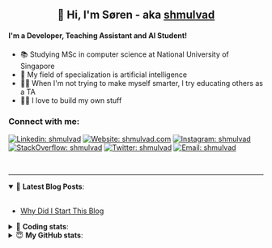 <h2 align="center">
	👋 Hi, I'm Søren - aka <a href="https://shmulvad.com">shmulvad</a>
</h2>

#### I'm a Developer, Teaching Assistant and AI Student!
- 📚 Studying MSc in computer science at National University of Singapore
- 🧠 My field of specialization is artificial intelligence
- 👨‍🏫 When I'm not trying to make myself smarter, I try educating others as a TA
- 👨‍💻 I love to build my own stuff

### Connect with me:

[![Linkedin: shmulvad](https://img.shields.io/badge/shmulvad-blue?style=flat&logo=Linkedin&logoColor=white)][linkedin]
[![Website: shmulvad.com](https://img.shields.io/badge/shmulvad.com-47CCCC?&style=flat&logo=Google-Chrome&logoColor=white)][website]
[![Instagram: shmulvad](https://img.shields.io/badge/-@shmulvad-purple?style=flat&logo=Instagram&logoColor=white)][instagram]
[![StackOverflow: shmulvad](https://img.shields.io/badge/shmulvad-FE7A16?style=flat&logo=stack-overflow&logoColor=white)][stackOverflow]
[![Twitter: shmulvad](https://img.shields.io/badge/@shmulvad-1ca0f1?style=flat&logo=twitter&logoColor=white)][twitter]
[![Email: shmulvad](https://img.shields.io/badge/shmulvad-D14836?style=flat&logo=gmail&logoColor=white)][mail]

<br />

---

<details open>
 <summary>📕 <b>Latest Blog Posts</b>: </summary>

<br>

<!-- BLOG-POST-LIST:START -->
- [Why Did I Start This Blog](https://shmulvad.com/blog/why-did-start-this-blog)
<!-- BLOG-POST-LIST:END -->

</details>

<!-- --- -->

<details>
 <summary>🤖 <b>Coding stats</b>: </summary>

<br>

<!--START_SECTION:waka-->
**I'm a Night 🦉** 

```text
🌞 Morning    72 commits     ██░░░░░░░░░░░░░░░░░░░░░░░   8.32% 
🌆 Daytime    312 commits    █████████░░░░░░░░░░░░░░░░   36.07% 
🌃 Evening    303 commits    ████████░░░░░░░░░░░░░░░░░   35.03% 
🌙 Night      178 commits    █████░░░░░░░░░░░░░░░░░░░░   20.58%

```


📊 **This Week I Spent My Time On** 

```text
💬 Programming Languages: 
Python                   15 hrs 4 mins       ████████████████░░░░░░░░░   66.79% 
Other                    3 hrs 4 mins        ███░░░░░░░░░░░░░░░░░░░░░░   13.64% 
HTML                     2 hrs 43 mins       ███░░░░░░░░░░░░░░░░░░░░░░   12.05% 
JavaScript               54 mins             █░░░░░░░░░░░░░░░░░░░░░░░░   4.05% 
CSS                      12 mins             ░░░░░░░░░░░░░░░░░░░░░░░░░   0.96%

🔥 Editors: 
VS Code                  19 hrs 4 mins       █████████████████████░░░░   84.5% 
Zsh                      2 hrs 16 mins       ██░░░░░░░░░░░░░░░░░░░░░░░   10.1% 
Sublime Text             1 hr 13 mins        █░░░░░░░░░░░░░░░░░░░░░░░░   5.39%

🐱‍💻 Projects: 
overvaag-alt             11 hrs 30 mins      ████████████░░░░░░░░░░░░░   50.99% 
faktanet                 6 hrs 54 mins       ███████░░░░░░░░░░░░░░░░░░   30.58% 
medieovervaagning        1 hr 58 mins        ██░░░░░░░░░░░░░░░░░░░░░░░   8.72% 
minovervaagning          58 mins             █░░░░░░░░░░░░░░░░░░░░░░░░   4.3% 
Unknown Project          45 mins             ░░░░░░░░░░░░░░░░░░░░░░░░░   3.36%

```


 Last Updated on 20/07/2021
<!--END_SECTION:waka-->

</details>

<!-- --- -->

<details>
 <summary>😇 <b>My GitHub stats</b>: </summary>

<br>

<img align="left" alt="shmulvad's Github Stats" src="https://github-readme-stats.vercel.app/api?username=shmulvad&show_icons=true&hide_border=true" />

</details>



[website]: https://shmulvad.com
[twitter]: https://twitter.com/shmulvad
[linkedin]: https://linkedin.com/in/shmulvad
[instagram]: https://instagram.com/shmulvad
[stackOverflow]: https://stackoverflow.com/users/9248793/shmulvad
[mail]: mailto:shmulvad@gmail.com
[github]: https://github.com/shmulvad
